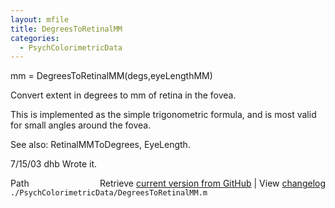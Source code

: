 ```yaml
---
layout: mfile
title: DegreesToRetinalMM
categories:
  - PsychColorimetricData
---
```


 mm = DegreesToRetinalMM\(degs,eyeLengthMM\)

Convert extent in degrees to mm of retina in the fovea.

This is implemented as the simple trigonometric formula,
and is most valid for small angles around the fovea.

See also: RetinalMMToDegrees, EyeLength.

7/15/03  dhb  Wrote it.


<div class="code_header" style="text-align:right;">
  <span style="float:left;">Path&nbsp;&nbsp;</span> <span class="counter">Retrieve <a href=
  "https://raw.github.com/Psychtoolbox-3/Psychtoolbox-3/beta/./PsychColorimetricData/DegreesToRetinalMM.m">current version from GitHub</a> | View <a href=
  "https://github.com/Psychtoolbox-3/Psychtoolbox-3/commits/beta/./PsychColorimetricData/DegreesToRetinalMM.m">changelog</a></span>
</div>
<div class="code">
  <code>./PsychColorimetricData/DegreesToRetinalMM.m</code>
</div>
